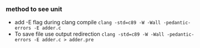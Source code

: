### method to see unit
- add -E flag during clang compile 
    `clang -std=c89 -W -Wall -pedantic-errors -E adder.c`
- To save file use output redirection
    `clang -std=c89 -W -Wall -pedantic-errors -E adder.c > adder.pre`


